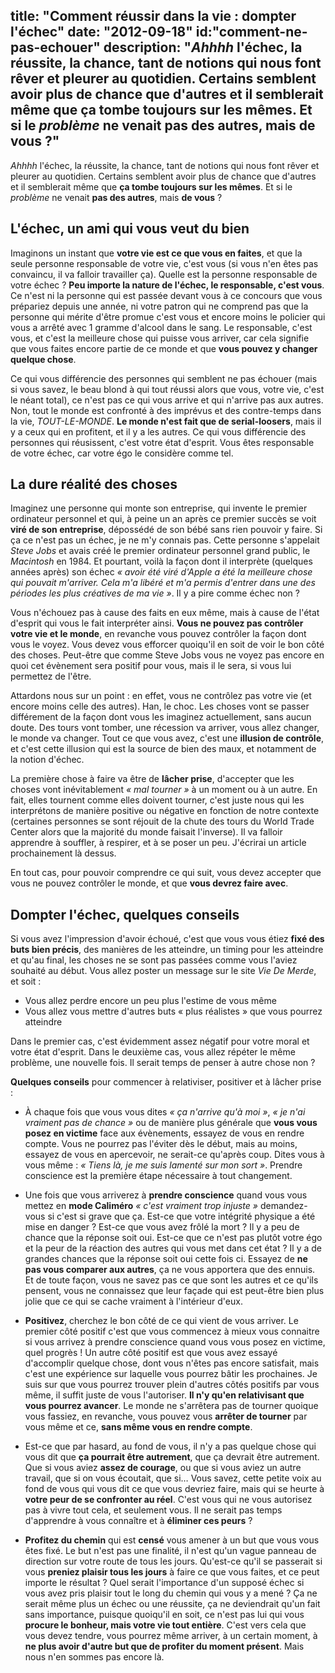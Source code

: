 title: "Comment réussir dans la vie : dompter l'échec"
date: "2012-09-18"
id:"comment-ne-pas-echouer"
description: "_Ahhhh_ l'échec, la réussite, la chance, tant de notions qui nous font rêver et pleurer au quotidien. Certains semblent avoir plus de chance que d'autres et il semblerait même que __ça tombe toujours sur les mêmes__. Et si le _problème_ ne venait __pas des autres__, mais __de vous__ ?"
---

_Ahhhh_ l'échec, la réussite, la chance, tant de notions qui nous font rêver et pleurer au quotidien. Certains semblent avoir plus de chance que d'autres et il semblerait même que __ça tombe toujours sur les mêmes__. Et si le _problème_ ne venait __pas des autres__, mais __de vous__ ?

## L'échec, un ami qui vous veut du bien

Imaginons un instant que __votre vie est ce que vous en faites__, et que la seule personne responsable de votre vie, c'est vous (si vous n'en êtes pas convaincu, il va falloir travailler ça). Quelle est la personne responsable de votre échec ? __Peu importe la nature de l'échec, le responsable, c'est vous__. Ce n'est ni la personne qui est passée devant vous à ce concours que vous prépariez depuis une année, ni votre patron qui ne comprend pas que la personne qui mérite d'être promue c'est vous et encore moins le policier qui vous a arrêté avec 1 gramme d'alcool dans le sang. Le responsable, c'est vous, et c'est la meilleure chose qui puisse vous arriver, car cela signifie que vous faites encore partie de ce monde et que __vous pouvez y changer quelque chose__.

Ce qui vous différencie des personnes qui semblent ne pas échouer (mais si vous savez, le beau blond à qui tout réussi alors que vous, votre vie, c'est le néant total), ce n'est pas ce qui vous arrive et qui n'arrive pas aux autres. Non, tout le monde est confronté à des imprévus et des contre-temps dans la vie, _TOUT-LE-MONDE_. __Le monde n'est fait que de serial-loosers__, mais il y a ceux qui en profitent, et il y a les autres. Ce qui vous différencie des personnes qui réusissent, c'est votre état d'esprit. Vous êtes responsable de votre échec, car votre égo le considère comme tel.

## La dure réalité des choses

Imaginez une personne qui monte son entreprise, qui invente le premier ordinateur personnel et qui, à peine un an après ce premier succès se voit __viré de son entreprise__, dépossédé de son bébé sans rien pouvoir y faire. Si ça ce n'est pas un échec, je ne m'y connais pas. Cette personne s'appelait _Steve Jobs_ et avais créé le premier ordinateur personnel grand public, le _Macintosh_ en 1984. Et pourtant, voilà la façon dont il interprète (quelques années après) son échec _« avoir été viré d'Apple a été la meilleure chose qui pouvait m'arriver. Cela m'a libéré et m'a permis d'entrer dans une des périodes les plus créatives de ma vie »_. Il y a pire comme échec non ?

Vous n'échouez pas à cause des faits en eux même, mais à cause de l'état d'esprit qui vous le fait interpréter ainsi. __Vous ne pouvez pas contrôler votre vie et le monde__, en revanche vous pouvez contrôler la façon dont vous le voyez. Vous devez vous efforcer quoiqu'il en soit de voir le bon côté des choses. Peut-être que comme Steve Jobs vous ne voyez pas encore en quoi cet évènement sera positif pour vous, mais il le sera, si vous lui permettez de l'être.

Attardons nous sur un point : en effet, vous ne contrôlez pas votre vie (et encore moins celle des autres). Han, le choc. Les choses vont se passer différement de la façon dont vous les imaginez actuellement, sans aucun doute. Des tours vont tomber, une récession va arriver, vous allez changer, le monde va changer. Tout ce que vous avez, c'est une __illusion de contrôle__, et c'est cette illusion qui est la source de bien des maux, et notamment de la notion d'échec.

La première chose à faire va être de __lâcher prise__, d'accepter que les choses vont inévitablement _« mal tourner »_ à un moment ou à un autre. En fait, elles tournent comme elles doivent tourner, c'est juste nous qui les interprétons de manière positive ou négative en fonction de notre contexte (certaines personnes se sont réjouit de la chute des tours du World Trade Center alors que la majorité du monde faisait l'inverse). Il va falloir apprendre à souffler, à respirer, et à se poser un peu. J'écrirai un article prochainement là dessus.

En tout cas, pour pouvoir comprendre ce qui suit, vous devez accepter que vous ne pouvez contrôler le monde, et que __vous devrez faire avec__.

## Dompter l'échec, quelques conseils

Si vous avez l'impression d'avoir échoué, c'est que vous vous étiez __fixé des buts bien précis__, des manières de les atteindre, un timing pour les atteindre et qu'au final, les choses ne se sont pas passées comme vous l'aviez souhaité au début. Vous allez poster un message sur le site _Vie De Merde_, et soit :

* Vous allez perdre encore un peu plus l'estime de vous même
* Vous allez vous mettre d'autres buts « plus réalistes » que vous pourrez atteindre

Dans le premier cas, c'est évidemment assez négatif pour votre moral et votre état d'esprit. Dans le deuxième cas, vous allez répéter le même problème, une nouvelle fois. Il serait temps de penser à autre chose non ?

__Quelques conseils__ pour commencer à relativiser, positiver et à lâcher prise :

* À chaque fois que vous vous dites _« ça n'arrive qu'à moi »_, _« je n'ai vraiment pas de chance »_ ou de manière plus générale que __vous vous posez en victime__ face aux évènements, essayez de vous en rendre compte. Vous ne pourrez pas l'éviter dès le début, mais au moins, essayez de vous en apercevoir, ne serait-ce qu'après coup. Dites vous à vous même : _« Tiens là, je me suis lamenté sur mon sort »_. Prendre conscience est la première étape nécessaire à tout changement.

* Une fois que vous arriverez à __prendre conscience__ quand vous vous mettez en __mode Caliméro__ _« c'est vraiment trop injuste »_ demandez-vous si c'est si grave que ça. Est-ce que votre intégrité physique a été mise en danger ? Est-ce que vous avez frôlé la mort ? Il y a peu de chance que la réponse soit oui. Est-ce que ce n'est pas plutôt votre égo et la peur de la réaction des autres qui vous met dans cet état ? Il y a de grandes chances que la réponse soit oui cette fois ci. Essayez de __ne pas vous comparer aux autres__, ça ne vous apportera que des ennuis. Et de toute façon, vous ne savez pas ce que sont les autres et ce qu'ils pensent, vous ne connaissez que leur façade qui est peut-être bien plus jolie que ce qui se cache vraiment à l'intérieur d'eux.

* __Positivez__, cherchez le bon côté de ce qui vient de vous arriver. Le premier côté positif c'est que vous commencez à mieux vous connaitre si vous arrivez à prendre conscience quand vous vous posez en victime, quel progrès ! Un autre côté positif est que vous avez essayé d'accomplir quelque chose, dont vous n'êtes pas encore satisfait, mais c'est une expérience sur laquelle vous pourrez bâtir les prochaines. Je suis sur que vous pourrez trouver plein d'autres côtés positifs par vous même, il suffit juste de vous l'autoriser. __Il n'y qu'en relativisant que vous pourrez avancer__. Le monde ne s'arrêtera pas de tourner quoique vous fassiez, en revanche, vous pouvez vous __arrêter de tourner__ par vous même et ce, __sans même vous en rendre compte__.

* Est-ce que par hasard, au fond de vous, il n'y a pas quelque chose qui vous dit que __ça pourrait être autrement__, que ça devrait être autrement. Que si vous aviez __assez de courage__, ou que si vous aviez un autre travail, que si on vous écoutait, que si… Vous savez, cette petite voix au fond de vous qui vous dit ce que vous devriez faire, mais qui se heurte à __votre peur de se confronter au réel__. C'est vous qui ne vous autorisez pas à vivre tout cela, et seulement vous. Il ne serait pas temps d'apprendre à vous connaître et à __éliminer ces peurs__ ? 

* __Profitez du chemin__ qui est __censé__ vous amener à un but que vous vous êtes fixé. Le but n'est pas une finalité, il n'est qu'un vague panneau de direction sur votre route de tous les jours. Qu'est-ce qu'il se passerait si vous __preniez plaisir tous les jours__ à faire ce que vous faites, et ce peut importe le résultat ? Quel serait l'importance d'un supposé échec si vous avez pris plaisir tout le long du chemin qui vous y a mené ? Ça ne serait même plus un échec ou une réussite, ça ne deviendrait qu'un fait sans importance, puisque quoiqu'il en soit, ce n'est pas lui qui vous __procure le bonheur, mais votre vie tout entière__. C'est vers cela que vous devez tendre, vous pourrez même arriver, à un certain moment, à __ne plus avoir d'autre but que de profiter du moment présent__. Mais nous n'en sommes pas encore là.
